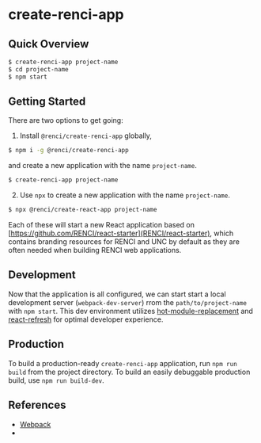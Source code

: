# create-renci-app


## Quick Overview

```bash
$ create-renci-app project-name
$ cd project-name
$ npm start
```

## Getting Started

There are two options to get going:

1. Install `@renci/create-renci-app` globally,

```bash
$ npm i -g @renci/create-renci-app
```

and create a new application with the name `project-name`.

```bash
$ create-renci-app project-name
```

2. Use `npx` to create a new application with the name `project-name`.

```bash
$ npx @renci/create-react-app project-name
```

Each of these will start a new React application based on [https://github.com/RENCI/react-starter](RENCI/react-starter), which contains branding resources for RENCI and UNC by default as they are often needed when building RENCI web applications.


## Development

Now that the application is all configured, we can start start a local development server (`webpack-dev-server`) rrom the `path/to/project-name` with `npm start`. This dev environment utilizes [hot-module-replacement](https://webpack.js.org/guides/hot-module-replacement/) and [react-refresh](https://github.com/pmmmwh/react-refresh-webpack-plugin) for optimal developer experience.

## Production

To build a production-ready `create-renci-app` application, run `npm run build` from the project directory. To build an easily debuggable production build, use `npm run build-dev`.

## References

- [Webpack](https://webpack.js.org/)
- 
